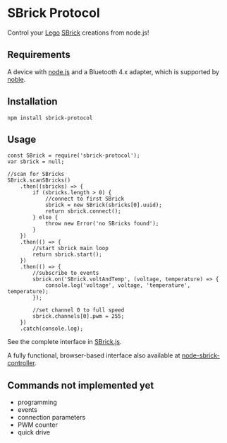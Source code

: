 # SBrick Protocol
Control your [Lego](https://lego.com) [SBrick](https://www.sbrick.com/) creations from node.js!

## Requirements
A device with [node.js](https://nodejs.org/)  and a Bluetooth 4.x adapter, which is supported by [noble](https://github.com/sandeepmistry/noble#prerequisites).

## Installation
```
npm install sbrick-protocol
```

## Usage
```
const SBrick = require('sbrick-protocol');
var sbrick = null;

//scan for SBricks
SBrick.scanSBricks()
    .then((sbricks) => {
        if (sbricks.length > 0) {
            //connect to first SBrick
            sbrick = new SBrick(sbricks[0].uuid);
            return sbrick.connect();
        } else {
            throw new Error('no SBricks found');
        }
    })
    .then(() => {
        //start sbrick main loop
        return sbrick.start();
    })
    .then(() => {
        //subscribe to events
        sbrick.on('SBrick.voltAndTemp', (voltage, temperature) => {
            console.log('voltage', voltage, 'temperature', temperature);
        });
        
        //set channel 0 to full speed
        sbrick.channels[0].pwm = 255;
    })
    .catch(console.log);
```

See the complete interface in [SBrick.js](SBrick.js).

A fully functional, browser-based interface also available at [node-sbrick-controller](https://github.com/zkiiito/node-sbrick-controller). 

## Commands not implemented yet
 * programming
 * events
 * connection parameters
 * PWM counter
 * quick drive
